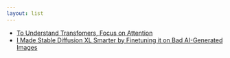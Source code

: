 ```yaml
---
layout: list
---
```


 - [To Understand Transfomers, Focus on Attention](https://drscotthawley.github.io/blog/posts/Transformers1-Attention.html)
 - [I Made Stable Diffusion XL Smarter by Finetuning it on Bad AI-Generated Images](https://minimaxir.com/2023/08/stable-diffusion-xl-wrong/)
